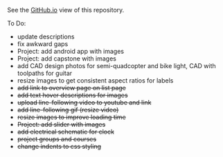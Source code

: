 See the [GitHub.io](https://jaz-jlh.github.io/portfolio.html) view of this repository.

To Do:

<ul>
	<li>update descriptions</li>
	<li>fix awkward gaps</li>
	<li>Project: add android app with images</li>
	<li>Project: add capstone with images</li>
	<li>add CAD design photos for semi-quadcopter and bike light, CAD with toolpaths for guitar</li>
	<li>resize images to get consistent aspect ratios for labels</li>
	<li><strike>add link to overview page on list page</strike></li>
	<li><strike>add text hover descriptions for images</strike></li>
	<li><strike>upload line-following video to youtube and link</strike></li>
	<li><strike>add line-following gif (resize video)</strike></li>
	<li><strike>resize images to improve loading time</strike></li>
	<li><strike>Project: add slider with images</strike></li>
	<li><strike>add electrical schematic for clock</strike></li>
	<li><strike>project groups and courses</strike></li>
	<li><strike>change indents to css styling</strike></li>
</ul>